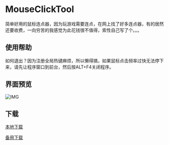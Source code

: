 ﻿# MouseClickTool
简单好用的鼠标连点器，因为玩游戏需要连点，在网上找了好多连点器，有的居然还要收费，一向穷苦的我感觉为此花钱很不值得，索性自己写了个。。。

## 使用帮助
如何退出？因为注册全局热键麻烦，所以懒得搞，如果鼠标点击频率过快无法停下来，请先让程序窗口到前台，然后按ALT+F4关闭程序。

## 界面预览
![IMG](https://iamverylovely.com/v2eximg/mouse.jpg?v=1.0.0)

## 下载
[本地下载](https://github.com/iamverylovely/MouseClickTool/releases/download/1.0/MouseClickTool-x64.zip)

[备用下载](https://iamverylovely.com/opensource/MouseClickTool.zip?v=1.0)
